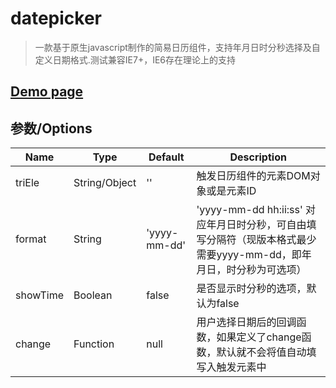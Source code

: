 # datepicker

> 一款基于原生javascript制作的简易日历组件，支持年月日时分秒选择及自定义日期格式.测试兼容IE7+，IE6存在理论上的支持

## [Demo page](https://jinming6568.github.io/datepicker/)

## 参数/Options

| Name     | Type          | Default      | Description |
| -------- | ------------- | ------------ | ----------- |
| triEle   | String/Object |  ''          | 触发日历组件的元素DOM对象或是元素ID |
| format   | String        | 'yyyy-mm-dd' | 'yyyy-mm-dd hh:ii:ss' 对应年月日时分秒，可自由填写分隔符（现版本格式最少需要yyyy-mm-dd，即年月日，时分秒为可选项）  |
| showTime | Boolean       |     false    | 是否显示时分秒的选项，默认为false |
| change   | Function      |      null    | 用户选择日期后的回调函数，如果定义了change函数，默认就不会将值自动填写入触发元素中 |

